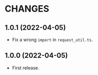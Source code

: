 CHANGES
=======

1.0.1 (2022-04-05)
------------------

- Fix a wrong `import` in `request_util.ts`.


1.0.0 (2022-04-05)
------------------

- First release.